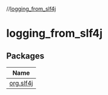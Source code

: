 //[logging_from_slf4j](index.md)

# logging_from_slf4j

## Packages

| Name |
|---|
| [org.slf4j](logging_from_slf4j/org.slf4j/index.md) |
